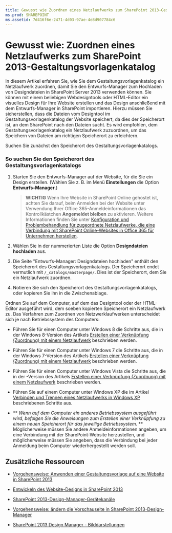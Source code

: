 ```yaml
---
title: Gewusst wie Zuordnen eines Netzlaufwerks zum SharePoint 2013-Gestaltungsvorlagenkatalog
ms.prod: SHAREPOINT
ms.assetid: 7d416f6e-2471-4d03-97ae-4e8d907784c6
---
```



# Gewusst wie: Zuordnen eines Netzlaufwerks zum SharePoint 2013-Gestaltungsvorlagenkatalog
In diesem Artikel erfahren Sie, wie Sie dem Gestaltungsvorlagenkatalog ein Netzlaufwerk zuordnen, damit Sie den Entwurfs-Manager zum Hochladen von Designdateien in SharePoint Server 2013 verwenden können.
Sie können mit einem beliebigen Webdesigntools oder HTML-Editor ein visuelles Design für Ihre Website erstellen und das Design anschließend mit dem Entwurfs-Manager in SharePoint importieren. Hierzu müssen Sie sicherstellen, dass die Dateien vom Designtool im Gestaltungsvorlagenkatalog der Website speichert, da dies der Speicherort ist, an dem SharePoint nach den Dateien sucht. Es wird empfohlen, dem Gestaltungsvorlagenkatalog ein Netzlaufwerk zuzuordnen, um das Speichern von Dateien am richtigen Speicherort zu erleichtern.
  
    
    

Suchen Sie zunächst den Speicherort des Gestaltungsvorlagenkatalogs.
### So suchen Sie den Speicherort des Gestaltungsvorlagenkatalogs


1. Starten Sie den Entwurfs-Manager auf der Website, für die Sie ein Design erstellen. (Wählen Sie z. B. im Menü **Einstellungen** die Option **Entwurfs-Manager**.)
    
    > **WICHTIG**
      > Wenn Ihre Website in SharePoint Online gehostet ist, achten Sie darauf, beim Anmelden bei der Website unter Verwendung Ihrer Office 365-Anmeldeinformationen das Kontrollkästchen **Angemeldet bleiben** zu aktivieren. Weitere Informationen finden Sie unter [Konfiguration und Problembehandlung für zugeordnete Netzlaufwerke, die eine Verbindung mit SharePoint Online-Websites in Office 365 für Unternehmen herstellen](http://support.microsoft.com/kb/2616712). 
2. Wählen Sie in der nummerierten Liste die Option **Designdateien hochladen** aus.
    
  
3. Die Seite "Entwurfs-Manager: Designdateien hochladen" enthält den Speicherort des Gestaltungsvorlagenkatalogs. Der Speicherort endet vermutlich mit  `/_catalogs/masterpage/`. Dies ist der Speicherort, dem Sie ein Netzlaufwerk zuordnen.
    
  
4. Notieren Sie sich den Speicherort des Gestaltungsvorlagenkatalogs, oder kopieren Sie ihn in die Zwischenablage.
    
  
Ordnen Sie auf dem Computer, auf dem das Designtool oder der HTML-Editor ausgeführt wird, dem soeben kopierten Speicherort ein Netzlaufwerk zu. Das Verfahren zum Zuordnen von Netzwerklaufwerken unterscheidet sich je nach Betriebssystem des Computers:
- Führen Sie für einen Computer unter Windows 8 die Schritte aus, die in der Windows 8-Version des Artikels  [Erstellen einer Verknüpfung (Zuordnung) mit einem Netzlaufwerk](http://windows.microsoft.com/de-de/windows-8/create-shortcut-to-map-network-drive) beschrieben werden.
    
  
- Führen Sie für einen Computer unter Windows 7 die Schritte aus, die in der Windows 7-Version des Artikels  [Erstellen einer Verknüpfung (Zuordnung) mit einem Netzlaufwerk](http://windows.microsoft.com/de-DE/windows7/Create-a-shortcut-to-map-a-network-drive) beschrieben werden.
    
  
- Führen Sie für einen Computer unter Windows Vista die Schritte aus, die in der -Version des Artikels  [Erstellen einer Verknüpfung (Zuordnung) mit einem Netzlaufwerk](http://windows.microsoft.com/de-DE/windows-vista/Create-a-shortcut-to-map-a-network-drive) beschrieben werden.
    
  
- Führen Sie auf einem Computer unter Windows XP die im Artikel  [Verbinden und Trennen eines Netzlaufwerks in Windows XP](http://support.microsoft.com/kb/308582) beschriebenen Schritte aus.
    
  
- ** *Wenn auf dem Computer ein anderes Betriebssystem ausgeführt wird, befolgen Sie die Anweisungen zum Erstellen einer Verknüpfung zu einem neuen Speicherort für das jeweilige Betriebssystem.* ** Möglicherweise müssen Sie andere Anmeldeinformationen angeben, um eine Verbindung mit der SharePoint-Website herzustellen, und möglicherweise müssen Sie angeben, dass die Verbindung bei jeder Anmeldung beim Computer wiederhergestellt werden soll.
    
  

## Zusätzliche Ressourcen
<a name="bk_addresources"> </a>


-  [Vorgehensweise: Anwenden einer Gestaltungsvorlage auf eine Website in SharePoint 2013](how-to-apply-a-master-page-to-a-site-in-sharepoint-2013.md)
    
  
-  [Entwickeln des Website-Designs in SharePoint 2013](develop-the-site-design-in-sharepoint-2013.md)
    
  
-  [SharePoint 2013-Design-Manager-Gerätekanäle](sharepoint-2013-design-manager-device-channels.md)
    
  
-  [Vorgehensweise: ändern die Vorschauseite in SharePoint 2013-Design-Manager](how-to-change-the-preview-page-in-sharepoint-2013-design-manager.md)
    
  
-  [SharePoint 2013 Design Manager - Bilddarstellungen](sharepoint-2013-design-manager-image-renditions.md)
    
  

